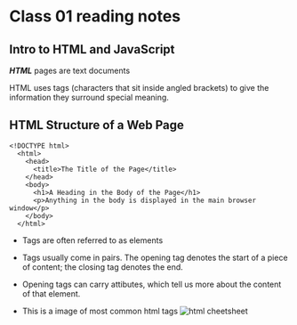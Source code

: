 # Class 01 reading notes

## Intro to HTML and JavaScript

***HTML*** pages are text documents

HTML uses tags (characters that sit inside angled brackets) to give the information they surround special meaning.

## HTML Structure of a Web Page

```
<!DOCTYPE html>
  <html>
    <head>
      <title>The Title of the Page</title>
    </head>
    <body>
      <h1>A Heading in the Body of the Page</h1>
      <p>Anything in the body is displayed in the main browser window</p>
    </body>
  </html>

```

- Tags are often referred to as elements

- Tags usually come in pairs. The opening tag denotes the start of a piece of content; the closing tag denotes the end.

- Opening tags can carry attibutes, which tell us more about the content of that element.

- This is a image of most common html tags ![html cheetsheet](https://mason.gmu.edu/~kshiffl4/375/HTML_Tags.jpg)



